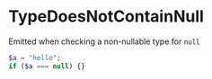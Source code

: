 # TypeDoesNotContainNull

Emitted when checking a non-nullable type for `null`

```php
$a = "hello";
if ($a === null) {}
```
